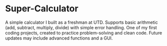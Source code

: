 # Super-Calculator
A simple calculator I built as a freshman at UTD. Supports basic arithmetic (add, subtract, multiply, divide) with simple error handling. One of my first coding projects, created to practice problem-solving and clean code. Future updates may include advanced functions and a GUI.
